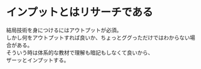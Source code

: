 # インプットとはリサーチである

結局技術を身につけるにはアウトプットが必須。  
しかし何をアウトプットすれば良いか、ちょっとググっただけではわからない場合がある。  
そういう時は体系的な教材で理解も暗記もしなくて良いから、  
ザーッとインプットする。  

